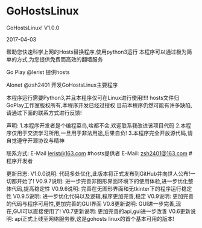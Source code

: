 # GoHostsLinux
GoHostsLinux!  V1.0.0

2017-04-03

帮助您快速科学上网的Hosts替换程序,使用python3运行
本程序可以通过极为简单的方式,为您提供免费而高效的翻墙服务

Go Play
@lerist 提供hosts

Alonet
@zsh2401 开发GoHostsLinux主要程序

本程序运行需要Python3,并且本程序仅可在Linux进行使用!!!!
hosts文件归GoPlay工作室版权所有,本程序开发已经过授权
目前本程序仍然可能有许多缺陷,请通过下面的联系方式进行反馈!

声明:
1.本程序开发者是个编程菜鸟,啥都不会,欢迎联系我改进该项目代码
2.本程序仅用于交流学习所用,一旦用于非法用途,后果自负!
3.本程序完全开放源代码,请自觉遵守开源协议与精神

联系方式:
E-Mail          lerist@163.com  #hosts提供者
E-Mail:         zsh2401@163.com #程序开发者



更新日志:
V1.0.0说明:
    代码多处优化,此版本将正式发布到GitHub并向世人公布!一切都开始了!
V0.9.7说明:
    进一步完善非图形界面环境下的使用体验,进一步优化整体代码,提高稳定性
V0.9.6说明:
    完善在无图形界面和无tkinter下的程序运行稳定性
V0.9.5说明:
    进一步优化代码以及逻辑,程序更加完善,稳定
V0.9说明:
    更加完善的代码与程序可用性,更加完善的GUI界面
V0.8更新说明:
    GUI进一步完善,现在,GUI可以直接使用了!
V0.7更新说明:
    更加完善的api,gui进一步改善
V0.6更新说明:
    api正式上线至网络服务器,这是gohosts linux的首个基本可用的版本!
    


